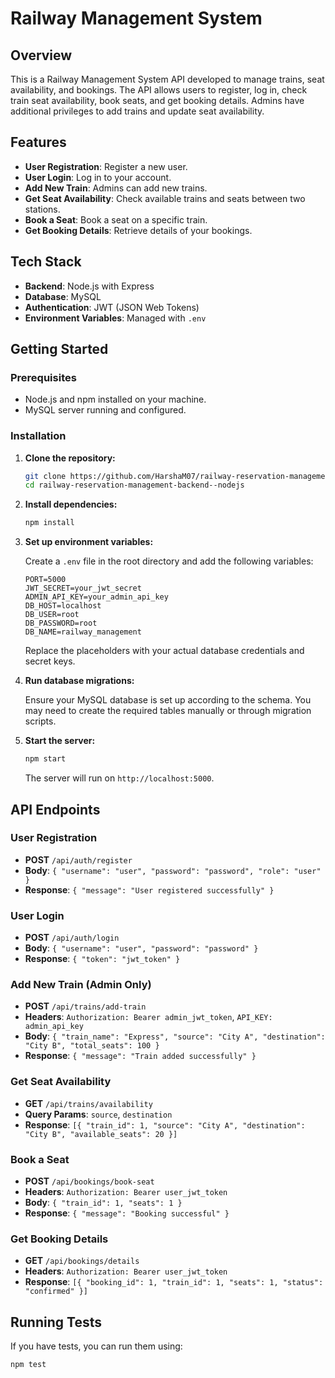 # Railway Management System

## Overview

This is a Railway Management System API developed to manage trains, seat availability, and bookings. The API allows users to register, log in, check train seat availability, book seats, and get booking details. Admins have additional privileges to add trains and update seat availability.

## Features

- **User Registration**: Register a new user.
- **User Login**: Log in to your account.
- **Add New Train**: Admins can add new trains.
- **Get Seat Availability**: Check available trains and seats between two stations.
- **Book a Seat**: Book a seat on a specific train.
- **Get Booking Details**: Retrieve details of your bookings.

## Tech Stack

- **Backend**: Node.js with Express
- **Database**: MySQL
- **Authentication**: JWT (JSON Web Tokens)
- **Environment Variables**: Managed with `.env`

## Getting Started

### Prerequisites

- Node.js and npm installed on your machine.
- MySQL server running and configured.

### Installation

1. **Clone the repository:**

    ```sh
    git clone https://github.com/HarshaM07/railway-reservation-management-backend--nodejs.git
    cd railway-reservation-management-backend--nodejs
    ```

2. **Install dependencies:**

    ```sh
    npm install
    ```

3. **Set up environment variables:**

    Create a `.env` file in the root directory and add the following variables:

    ```env
    PORT=5000
    JWT_SECRET=your_jwt_secret
    ADMIN_API_KEY=your_admin_api_key
    DB_HOST=localhost
    DB_USER=root
    DB_PASSWORD=root
    DB_NAME=railway_management
    ```

    Replace the placeholders with your actual database credentials and secret keys.

4. **Run database migrations:**

    Ensure your MySQL database is set up according to the schema. You may need to create the required tables manually or through migration scripts.

5. **Start the server:**

    ```sh
    npm start
    ```

    The server will run on `http://localhost:5000`.

## API Endpoints

### User Registration

- **POST** `/api/auth/register`
- **Body**: `{ "username": "user", "password": "password", "role": "user" }`
- **Response**: `{ "message": "User registered successfully" }`

### User Login

- **POST** `/api/auth/login`
- **Body**: `{ "username": "user", "password": "password" }`
- **Response**: `{ "token": "jwt_token" }`

### Add New Train (Admin Only)

- **POST** `/api/trains/add-train`
- **Headers**: `Authorization: Bearer admin_jwt_token`, `API_KEY: admin_api_key`
- **Body**: `{ "train_name": "Express", "source": "City A", "destination": "City B", "total_seats": 100 }`
- **Response**: `{ "message": "Train added successfully" }`

### Get Seat Availability

- **GET** `/api/trains/availability`
- **Query Params**: `source`, `destination`
- **Response**: `[{ "train_id": 1, "source": "City A", "destination": "City B", "available_seats": 20 }]`

### Book a Seat

- **POST** `/api/bookings/book-seat`
- **Headers**: `Authorization: Bearer user_jwt_token`
- **Body**: `{ "train_id": 1, "seats": 1 }`
- **Response**: `{ "message": "Booking successful" }`

### Get Booking Details

- **GET** `/api/bookings/details`
- **Headers**: `Authorization: Bearer user_jwt_token`
- **Response**: `[{ "booking_id": 1, "train_id": 1, "seats": 1, "status": "confirmed" }]`

## Running Tests

If you have tests, you can run them using:

```sh
npm test
